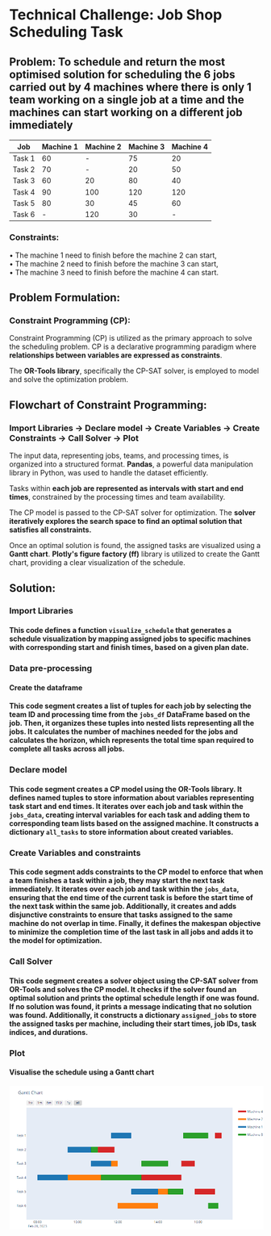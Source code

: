 #  Technical Challenge: Job Shop Scheduling Task

## Problem: To schedule and return the most optimised solution for scheduling the 6 jobs carried out by 4 machines where there is only 1 team working on a single job at a time and the machines can start working on a different job immediately

|   Job    | Machine 1 | Machine 2 | Machine 3 | Machine 4 |
|----------|--------------|----------|---------|----------|
|  Task 1  |      60      |    -     |    75   |    20    |
 | Task 2 |      70      |    -     |    20   |   50    |
 |   Task 3  |      60      |    20    |    80   |    40    |
 |   Task 4    |      90      |   100    |   120   |   120    |
 |  Task 5  |      80      |    30    |    45   |    60    |
|   Task 6   |      -       |   120    |    30   |    -     |
 

### Constraints: 
•	The machine 1 need to finish before the machine 2 can start, \
•	The machine 2 need to finish before the machine 3 can start, \
•	The machine 3 need to finish before the machine 4 can start.

## Problem Formulation: 
### Constraint Programming (CP):
Constraint Programming (CP) is utilized as the primary approach to solve the scheduling problem.
CP is a declarative programming paradigm where **relationships between variables are expressed as constraints**.

The **OR-Tools library**, specifically the CP-SAT solver, is employed to model and solve the optimization problem.

## Flowchart of Constraint Programming:

### Import Libraries &rarr; Declare model &rarr; Create Variables &rarr; Create Constraints &rarr; Call Solver &rarr; Plot


The input data, representing jobs, teams, and processing times, is organized into a structured format. **Pandas**, a powerful data manipulation library in Python, was used to handle the dataset efficiently.

Tasks within **each job are represented as intervals with start and end times**, constrained by the processing times and team availability.

The CP model is passed to the CP-SAT solver for optimization.
The **solver iteratively explores the search space to find an optimal solution that satisfies all constraints.**

Once an optimal solution is found, the assigned tasks are visualized using a **Gantt chart**.
**Plotly's figure factory (ff)** library is utilized to create the Gantt chart, providing a clear visualization of the schedule.

## Solution:

### Import Libraries

#### This code defines a function `visualize_schedule` that generates a schedule visualization by mapping assigned jobs to specific machines with corresponding start and finish times, based on a given plan date.

### Data pre-processing
#### Create the dataframe
#### This code segment creates a list of tuples for each job by selecting the team ID and processing time from the `jobs_df` DataFrame based on the job. Then, it organizes these tuples into nested lists representing all the jobs. It calculates the number of machines needed for the jobs and calculates the horizon, which represents the total time span required to complete all tasks across all jobs.

### Declare model
#### This code segment creates a CP model using the OR-Tools library. It defines named tuples to store information about variables representing task start and end times. It iterates over each job and task within the `jobs_data`, creating interval variables for each task and adding them to corresponding team lists based on the assigned machine. It constructs a dictionary `all_tasks` to store information about created variables.

### Create Variables and  constraints
#### This code segment adds constraints to the CP model to enforce that when a team finishes a task within a job, they may start the next task immediately. It iterates over each job and task within the `jobs_data`, ensuring that the end time of the current task is before the start time of the next task within the same job. Additionally, it creates and adds disjunctive constraints to ensure that tasks assigned to the same machine do not overlap in time. Finally, it defines the makespan objective to minimize the completion time of the last task in all jobs and adds it to the model for optimization.

### Call Solver
#### This code segment creates a solver object using the CP-SAT solver from OR-Tools and solves the CP model. It checks if the solver found an optimal solution and prints the optimal schedule length if one was found. If no solution was found, it prints a message indicating that no solution was found. Additionally, it constructs a dictionary `assigned_jobs` to store the assigned tasks per machine, including their start times, job IDs, task indices, and durations.

### Plot
#### Visualise the schedule using a Gantt chart

![Gantt Chart](gantt.png)
